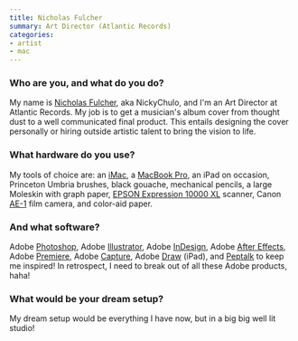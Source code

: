 ```yaml
---
title: Nicholas Fulcher
summary: Art Director (Atlantic Records) 
categories:
- artist
- mac
---
```


### Who are you, and what do you do?

My name is [Nicholas Fulcher](http://www.nickychulo.com/ "Nicholas' website."), aka NickyChulo, and I'm an Art Director at Atlantic Records. My job is to get a musician's album cover from thought dust to a well communicated final product. This entails designing the cover personally or hiring outside artistic talent to bring the vision to life.

### What hardware do you use?

My tools of choice are: an [iMac][], a [MacBook Pro][macbook-pro], an iPad on occasion, Princeton Umbria brushes, black gouache, mechanical pencils, a large Moleskin with graph paper, [EPSON Expression 10000 XL][expression-10000xl] scanner, Canon [AE-1][] film camera, and color-aid paper.

### And what software?

Adobe [Photoshop][], Adobe [Illustrator][], Adobe [InDesign][], Adobe [After Effects][after-effects], Adobe [Premiere][], Adobe [Capture][capture-ios], Adobe [Draw][illustrator-draw-ios] (iPad), and [Peptalk][peptalk-ios] to keep me inspired! In retrospect, I need to break out of all these Adobe products, haha!
 
### What would be your dream setup?

My dream setup would be everything I have now, but in a big big well lit studio!

[ae-1]: https://en.wikipedia.org/wiki/Canon_AE-1 "A 35mm film camera."
[expression-10000xl]: https://www.amazon.com/Epson-Expression-10000XL-Wide-Format-Graphic/dp/B0002LC9TC "A very powerful scanner."
[imac]: https://www.apple.com/imac/ "An all-in-one computer."
[macbook-pro]: https://www.apple.com/macbook-pro/ "A laptop."
[after-effects]: https://www.adobe.com/products/aftereffects.html "Motion graphics and video editing software."
[capture-ios]: https://itunes.apple.com/us/app/adobe-capture/id1040200189 "A vector image app."
[illustrator-draw-ios]: https://itunes.apple.com/au/app/adobe-illustrator-draw-scalable/id911156590 "A vector drawing app."
[illustrator]: https://www.adobe.com/products/illustrator.html "A vector graphics editor."
[indesign]: https://www.adobe.com/products/indesign.html "A desktop/web publishing application."
[peptalk-ios]: https://itunes.apple.com/us/app/peptalk-motivation/id976885594 "A motivation app."
[photoshop]: https://www.adobe.com/products/photoshop.html "A bitmap image editor."
[premiere]: https://www.adobe.com/products/premiere.html "A video editing suite."
